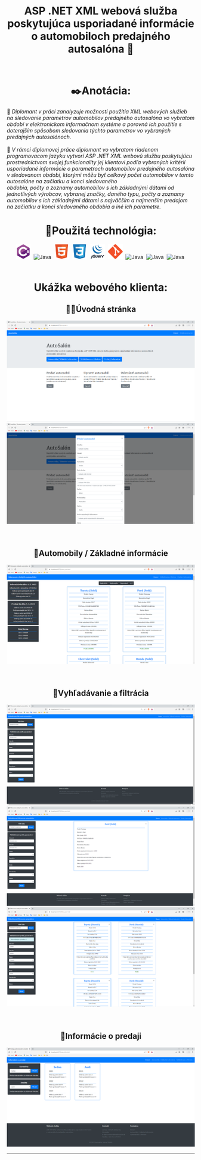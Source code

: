 <h1 align="center">ASP .NET XML webová služba poskytujúca usporiadané informácie o automobiloch predajného autosalóna 🚗 </h1> <br>

<h1 align="center"> ✒️Anotácia: </h1>

🥇 <i>Diplomant v práci zanalyzuje možnosti použitia XML webových služieb na sledovanie parametrov automobilov predajného autosalóna vo vybratom období v elektronickom       informačnom systéme a porovná ich použitie s doterajším spôsobom sledovania týchto parametrov vo vybraných predajných autosalónoch. </i> <br><br>
🥈 <i>V rámci diplomovej práce diplomant vo vybratom riadenom programovacom jazyku vytvorí ASP .NET XML webovú službu poskytujúcu prostredníctvom svojej funkcionality jej klientovi podľa vybraných kritérií usporiadané informácie o parametroch automobilov predajného autosalóna v sledovanom období, ktorými môžu byť celkový počet automobilov v tomto autosalóne na začiatku a konci sledovaného  
obdobia, počty a zoznamy automobilov s ich základnými dátami od jednotlivých výrobcov, vybranej značky, daného typu, počty a zoznamy automobilov s ich základnými dátami s najväčším a najmenším predajom na začiatku a konci sledovaného obdobia a iné ich parametre. </i>

<h1 align="center"> 🔧Použitá technológia: </h1>

<div align="center">
  <img src="https://raw.githubusercontent.com/devicons/devicon/1119b9f84c0290e0f0b38982099a2bd027a48bf1/icons/csharp/csharp-original.svg" title="Java" alt="Java" width="40" height="40"/>&nbsp;
  <img src="https://upload.wikimedia.org/wikipedia/commons/thumb/7/7d/Microsoft_.NET_logo.svg/2048px-Microsoft_.NET_logo.svg.png" title="Java" alt="Java" width="40" height="40"/>&nbsp;
 <img src="https://raw.githubusercontent.com/devicons/devicon/1119b9f84c0290e0f0b38982099a2bd027a48bf1/icons/html5/html5-original.svg" title="Java" alt="Java" width="40" height="40"/>&nbsp;
  <img src="https://raw.githubusercontent.com/devicons/devicon/1119b9f84c0290e0f0b38982099a2bd027a48bf1/icons/css3/css3-original.svg" title="Java" alt="Java" width="40" height="40"/>&nbsp;
  <img src="https://raw.githubusercontent.com/devicons/devicon/1119b9f84c0290e0f0b38982099a2bd027a48bf1/icons/jquery/jquery-original-wordmark.svg" title="Java" alt="Java" width="40" height="40"/>&nbsp;
  <img src="https://raw.githubusercontent.com/devicons/devicon/1119b9f84c0290e0f0b38982099a2bd027a48bf1/icons/git/git-original.svg" title="Java" alt="Java" width="40" height="40"/>&nbsp;
  <img src="https://medhahosting.com/wp-content/uploads/2018/06/ms-iis-server-support-1.png" title="Java" alt="Java" width="40" height="40"/>&nbsp; 
  <img src="https://png.pngtree.com/png-clipart/20190705/original/pngtree-xml-file-document-icon-png-image_4187769.jpg" title="Java" alt="Java" width="40" height="40"/>&nbsp;
  <img src="https://seeklogo.com/images/B/bootstrap-logo-3C30FB2A16-seeklogo.com.png" title="Java" alt="Java" width="40" height="40"/>&nbsp;
</div> <br>

<h1 align="center"> Ukážka webového klienta: </h1>

<div align="center">
<h2> 👨‍💻Úvodná stránka </h2>
<img src="./welcomeScreen.png" alt="Názov obrázka">
<img src="./welcomeScreenModela.png" alt="Názov obrázka">
</div>


<br>
<br>


<div align="center">
<h2> 📜Automobily / Základné informácie </h2>
<img src="./webSite1.png" alt="Názov obrázka">
</div>

<br>
<br>

<div align="center">
<h2> 🔎Vyhľadávanie a filtrácia  </h2>
<img src="./webSite2.png" alt="Názov obrázka">
<img src="./webSite1_1.png" alt="Názov obrázka">
<img src="./webSite1_2.png" alt="Názov obrázka">
</div>

<br>
<br>

<div align="center">
<h2> 👔Informácie o predaji </h2>
<img src="./webSite3.png" alt="Názov obrázka">
</div>

---



